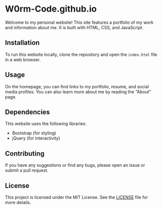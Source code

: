 # W0rm-Code.github.io

Welcome to my personal website! This site features a portfolio of my work and information about me. It is built with HTML, CSS, and JavaScript.

## Installation

To run this website locally, clone the repository and open the `index.html` file in a web browser.

## Usage

On the homepage, you can find links to my portfolio, resume, and social media profiles. You can also learn more about me by reading the "About" page.

## Dependencies

This website uses the following libraries:

- Bootstrap (for styling)
- jQuery (for interactivity)

## Contributing

If you have any suggestions or find any bugs, please open an issue or submit a pull request.

## License

This project is licensed under the MIT License. See the [LICENSE](LICENSE) file for more details.
